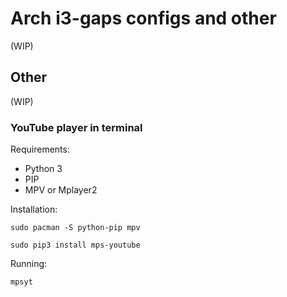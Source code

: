 # Arch i3-gaps configs and other

(WIP)

## Other

(WIP)

### YouTube player in terminal

Requirements:
- Python 3
- PIP
- MPV or Mplayer2

Installation:
```
sudo pacman -S python-pip mpv
```
```
sudo pip3 install mps-youtube
```
Running:
```
mpsyt
```
